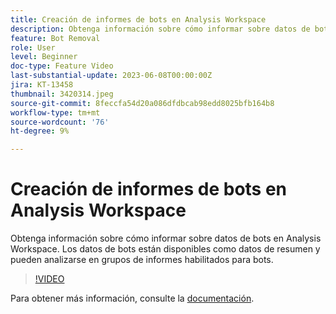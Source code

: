 ```yaml
---
title: Creación de informes de bots en Analysis Workspace
description: Obtenga información sobre cómo informar sobre datos de bots en Analysis Workspace. Los datos de bots están disponibles como datos de resumen y pueden analizarse en grupos de informes habilitados para bots.
feature: Bot Removal
role: User
level: Beginner
doc-type: Feature Video
last-substantial-update: 2023-06-08T00:00:00Z
jira: KT-13458
thumbnail: 3420314.jpeg
source-git-commit: 8feccfa54d20a086dfdbcab98edd8025bfb164b8
workflow-type: tm+mt
source-wordcount: '76'
ht-degree: 9%

---
```



# Creación de informes de bots en Analysis Workspace

Obtenga información sobre cómo informar sobre datos de bots en Analysis Workspace. Los datos de bots están disponibles como datos de resumen y pueden analizarse en grupos de informes habilitados para bots.

>[!VIDEO](https://video.tv.adobe.com/v/3420314/?learn=on)

Para obtener más información, consulte la [documentación](https://experienceleague.adobe.com/docs/analytics/components/dimensions/bot-name.html).
